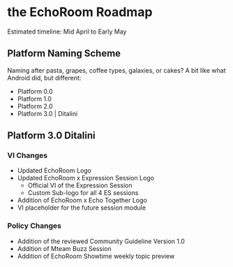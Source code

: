 # the EchoRoom Roadmap

Estimated timeline: Mid April to Early May

## Platform Naming Scheme

Naming after pasta, grapes, coffee types, galaxies, or cakes? A bit like what Android did, but different:

- Platform 0.0
- Platform 1.0
- Platform 2.0
- Platform 3.0 | Ditalini

## Platform 3.0 Ditalini

### VI Changes

- Updated EchoRoom Logo
- Updated EchoRoom x Expression Session Logo
  - Official VI of the Expression Session
  - Custom Sub-logo for all 4 ES sessions
- Addition of EchoRoom x Echo Together Logo
- VI placeholder for the future session module

### Policy Changes

- Addition of the reviewed Community Guideline Version 1.0
- Addition of Mteam Buzz Session
- Addition of EchoRoom Showtime weekly topic preview
